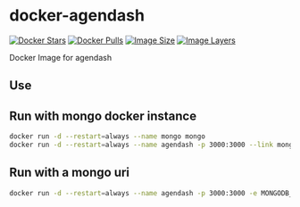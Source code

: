 # docker-agendash

[![Docker Stars](https://img.shields.io/docker/stars/lgatica/docker-agendash.svg)](https://hub.docker.com/r/lgatica/docker-agendash/)
[![Docker Pulls](https://img.shields.io/docker/pulls/lgatica/docker-agendash.svg)](https://hub.docker.com/r/lgatica/docker-agendash/)
[![Image Size](https://img.shields.io/imagelayers/image-size/lgatica/docker-agendash/latest.svg)](https://imagelayers.io/?images=lgatica/docker-agendash:latest)
[![Image Layers](https://img.shields.io/imagelayers/layers/lgatica/docker-agendash/latest.svg)](https://imagelayers.io/?images=lgatica/docker-agendash:latest)

Docker Image for agendash

## Use

## Run with mongo docker instance

```sh
docker run -d --restart=always --name mongo mongo
docker run -d --restart=always --name agendash -p 3000:3000 --link mongo:mongo lgatica/docker-agendash
```

## Run with a mongo uri

```sh
docker run -d --restart=always --name agendash -p 3000:3000 -e MONGODB_URI=mongodb://192.168.1.2/agenda lgatica/docker-agendash
```
